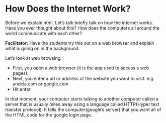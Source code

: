 # How Does the Internet Work?

Before we explain html, Let’s talk briefly talk on how the internet works. Have you ever thought about this? How does the computers all around the world communicate with each other?

**Facilitator:** Have the students try this out on a web browser and explain what is going on in the background.

Let’s look at web browsing. 
<ul>
  <li>First, you open a web browser (it is the app used to access a web pages).</li>
  <li>Next, you enter a url or address of the website you want to visit. e.g andela.com or google.com</li>
  <li>Hit enter</li>
</ul>

In that moment, your computer starts talking to another computer called a server that is usually miles away using a language called HTTP(Hyper text transfer protocol). It tells the computer(google’s server) that you want all of the HTML code for the google login page.
